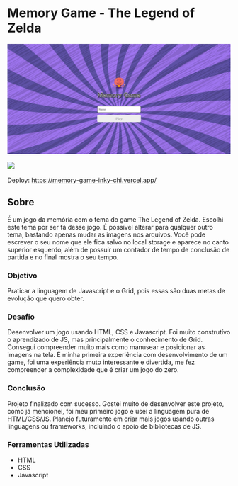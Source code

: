 # Memory Game - The Legend of Zelda

![](./assets/img/tela%201.png)

![](./assets/img/tela2g.gif)

Deploy: https://memory-game-inky-chi.vercel.app/

## Sobre

É um jogo da memória com o tema do game The Legend of Zelda. Escolhi este tema por ser fã desse jogo. É possível alterar para qualquer outro tema, bastando apenas mudar as imagens nos arquivos. Você pode escrever o seu nome que ele fica salvo no local storage e aparece no canto superior esquerdo, além de possuir um contador de tempo de conclusão de partida e no final mostra o seu tempo.
### Objetivo

Praticar a linguagem de Javascript e o Grid, pois essas são duas metas de evolução que quero obter.

### Desafio

Desenvolver um jogo usando HTML, CSS e Javascript. Foi muito construtívo o aprendizado de JS, mas principalmente o conhecimento de Grid. Consegui compreender muito mais como manusear e posicionar as imagens na tela. É minha primeira experiência com desenvolvimento de um game, foi uma experiência muto interessante e divertida, me fez compreender a complexidade que é criar um jogo do zero.

### Conclusão

Projeto finalizado com sucesso. Gostei muito de desenvolver este projeto, como já mencionei, foi meu primeiro jogo e usei a linguagem pura de HTML/CSS/JS. Planejo futuramente em criar mais jogos usando outras linguagens ou frameworks, incluíndo o apoio de bibliotecas de JS.

### Ferramentas Utilizadas

- HTML
- CSS
- Javascript
